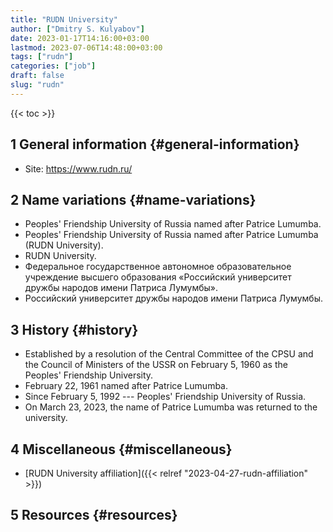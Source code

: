 ```yaml
---
title: "RUDN University"
author: ["Dmitry S. Kulyabov"]
date: 2023-01-17T14:16:00+03:00
lastmod: 2023-07-06T14:48:00+03:00
tags: ["rudn"]
categories: ["job"]
draft: false
slug: "rudn"
---
```


<!--more-->

{{< toc >}}


## <span class="section-num">1</span> General information {#general-information}

-   Site: <https://www.rudn.ru/>


## <span class="section-num">2</span> Name variations {#name-variations}

-   Peoples' Friendship University of Russia named after Patrice Lumumba.
-   Peoples' Friendship University of Russia named after Patrice Lumumba (RUDN University).
-   RUDN University.
-   Федеральное государственное автономное образовательное учреждение высшего образования «Российский университет дружбы народов имени Патриса Лумумбы».
-   Российский университет дружбы народов имени Патриса Лумумбы.


## <span class="section-num">3</span> History {#history}

-   Established by a resolution of the Central Committee of the CPSU and the Council of Ministers of the USSR on February 5, 1960 as the Peoples' Friendship University.
-   February 22, 1961 named after Patrice Lumumba.
-   Since February 5, 1992 --- Peoples' Friendship University of Russia.
-   On March 23, 2023, the name of Patrice Lumumba was returned to the university.


## <span class="section-num">4</span> Miscellaneous {#miscellaneous}

-   [RUDN University affiliation]({{< relref "2023-04-27-rudn-affiliation" >}})


## <span class="section-num">5</span> Resources {#resources}
